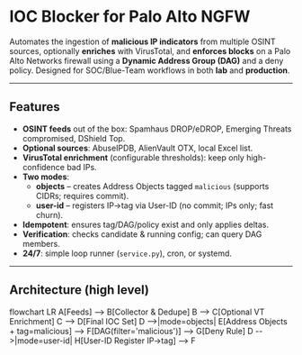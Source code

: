 # IOC Blocker for Palo Alto NGFW

Automates the ingestion of **malicious IP indicators** from multiple OSINT sources, optionally **enriches** with VirusTotal, and **enforces blocks** on a Palo Alto Networks firewall using a **Dynamic Address Group (DAG)** and a deny policy. Designed for SOC/Blue-Team workflows in both **lab** and **production**.

---

## Features

- **OSINT feeds** out of the box: Spamhaus DROP/eDROP, Emerging Threats compromised, DShield Top.
- **Optional sources**: AbuseIPDB, AlienVault OTX, local Excel list.
- **VirusTotal enrichment** (configurable thresholds): keep only high-confidence bad IPs.
- **Two modes**:
  - **objects** – creates Address Objects tagged `malicious` (supports CIDRs; requires commit).
  - **user-id** – registers IP→tag via User-ID (no commit; IPs only; fast churn).
- **Idempotent**: ensures tag/DAG/policy exist and only applies deltas.
- **Verification**: checks candidate & running config; can query DAG members.
- **24/7**: simple loop runner (`service.py`), cron, or systemd.

---

## Architecture (high level)

flowchart LR
    A[Feeds] --> B[Collector & Dedupe]
    B --> C[Optional VT Enrichment]
    C --> D[Final IOC Set]
    D -->|mode=objects| E[Address Objects + tag=malicious] --> F[DAG(filter='malicious')] --> G[Deny Rule]
    D -->|mode=user-id| H[User-ID Register IP→tag] --> F
